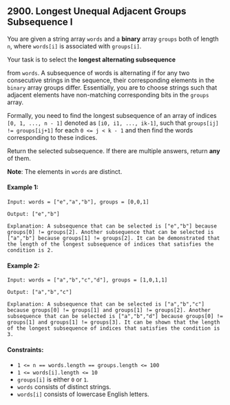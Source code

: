 ## 2900. Longest Unequal Adjacent Groups Subsequence I

You are given a string array `words` and a **binary** array `groups` both of length `n`, where `words[i]` is associated with `groups[i]`.

Your task is to select the **longest alternating subsequence**

from `words`. A subsequence of words is alternating if for any two consecutive strings in the sequence, their corresponding elements in the `binary` array groups differ. Essentially, you are to choose strings such that adjacent elements have non-matching corresponding bits in the `groups` array.

Formally, you need to find the longest subsequence of an array of indices `[0, 1, ..., n - 1]` denoted as `[i0, i1, ..., ik-1]`, such that `groups[ij] != groups[ij+1]` for each `0 <= j < k - 1` and then find the words corresponding to these indices.

Return the selected subsequence. If there are multiple answers, return **any** of them.

**Note**: The elements in `words` are distinct.

#### Example 1:
```
Input: words = ["e","a","b"], groups = [0,0,1]

Output: ["e","b"]

Explanation: A subsequence that can be selected is ["e","b"] because groups[0] != groups[2]. Another subsequence that can be selected is ["a","b"] because groups[1] != groups[2]. It can be demonstrated that the length of the longest subsequence of indices that satisfies the condition is 2.
```

#### Example 2:
```
Input: words = ["a","b","c","d"], groups = [1,0,1,1]

Output: ["a","b","c"]

Explanation: A subsequence that can be selected is ["a","b","c"] because groups[0] != groups[1] and groups[1] != groups[2]. Another subsequence that can be selected is ["a","b","d"] because groups[0] != groups[1] and groups[1] != groups[3]. It can be shown that the length of the longest subsequence of indices that satisfies the condition is 3.
```

#### Constraints:

- `1 <= n == words.length == groups.length <= 100`
- `1 <= words[i].length <= 10`
- `groups[i]` is either `0` or `1`.
- `words` consists of distinct strings. 
- `words[i]` consists of lowercase English letters.
